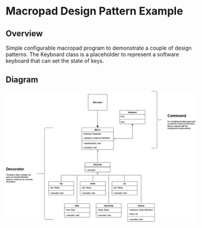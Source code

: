 # Macropad Design Pattern Example

## Overview

Simple configurable macropad program to demonstrate a couple of design patterns. The Keyboard class is a placeholder to represent a software keyboard that can set the state of keys.

## Diagram

![Project class diagram highlighting application of design patterns](macropad-design.png "Class Diagram")